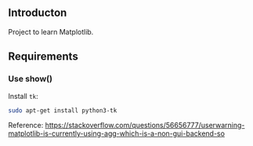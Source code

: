 ## Introducton

Project to learn Matplotlib.

## Requirements

### Use show()

Install `tk`:

```bash
sudo apt-get install python3-tk
```

Reference: <https://stackoverflow.com/questions/56656777/userwarning-matplotlib-is-currently-using-agg-which-is-a-non-gui-backend-so>
